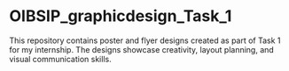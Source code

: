 # OIBSIP_graphicdesign_Task_1
This repository contains poster and flyer designs created as part of Task 1 for my internship. The designs showcase creativity, layout planning, and visual communication skills.
